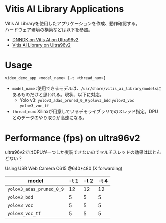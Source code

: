 # Vitis AI Library Applications

Vitis AI Libraryを使用したアプリケーションを作成、動作確認する。  
ハードウェア環境の構築などは以下を参照。

* [DNNDK on Vitis AI on Ultra96v2](https://qiita.com/nv-h/items/7525c9319087a3f51755)
* [Vitis AI Library on Ultra96v2](https://qiita.com/nv-h/items/8f3b05e4e47928718992)

# Usage

```sh
video_demo_app <model_name> [-t <thread_num>]
```

* `model_name` :使用できるモデルは、`/usr/share/vitis_ai_library/models`にあるものだけと思われる。現状、以下に対応。  
    + Yolo v3: `yolov3_adas_pruned_0_9` `yolov3_bdd` `yolov3_voc` `yolov3_voc_tf`
* `thread_num`: Xilinxが用意しているデモライブラリでのスレッド指定。DPUとのデータのやり取りが高速になる。


# Performance (fps) on ultra96v2

ultra96v2ではDPUが一つしか実装できないのでマルチスレッドの効果はほとんどない？

Using USB Web Camera C615 @640*480 (X forwarding)

|          model           | -t 1 | -t 2 | -t 4 |
|--------------------------|------|------|------|
| `yolov3_adas_pruned_0_9` |   12 |   12 |   12 |
| `yolov3_bdd`             |    5 |    5 |    5 |
| `yolov3_voc`             |    5 |    5 |    5 |
| `yolov3_voc_tf`          |    5 |    5 |    5 |